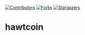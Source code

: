 [![Contributors][contributors-shield]][contributors-url]
[![Forks][forks-shield]][forks-url]
[![Stargazers][stars-shield]][stars-url]

# hawtcoin

[contributors-shield]: https://img.shields.io/github/contributors/hawtcoin/hawtcoin.svg?style=for-the-badge
[contributors-url]: https://github.com/hawtcoin/hawtcoin/graphs/contributors
[forks-shield]: https://img.shields.io/github/forks/hawtcoin/hawtcoin.svg?style=for-the-badge
[forks-url]: https://github.com/hawtcoin/hawtcoin/network/members
[stars-shield]: https://img.shields.io/github/stars/hawtcoin/hawtcoin.svg?style=for-the-badge
[stars-url]: https://github.com/hawtcoin/hawtcoin/stargazers